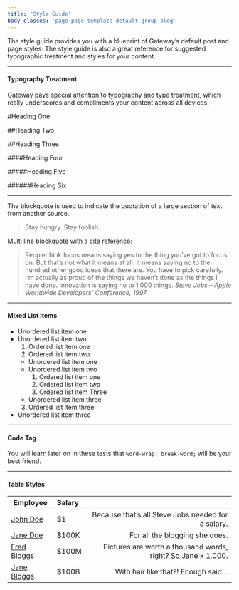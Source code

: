 ```yaml
---
title: 'Style Guide'
body_classes: 'page page-template-default group-blog'
---
```


The style guide provides you with a blueprint of Gateway’s default post and page styles. The style guide is also a great reference for suggested typographic treatment and styles for your content.

___

#### Typography Treatment

Gateway pays special attention to typography and type treatment, which really underscores and compliments your content across all devices.

#Heading One

##Heading Two

##Heading Three

####Heading Four

#####Heading Five

######Heading Six

___

The blockquote is used to indicate the quotation of a large section of text from another source.

>Stay hungry. Stay foolish.

Multi line blockquote with a cite reference:

> People think focus means saying yes to the thing you’ve got to focus on. But that’s not what it means at all. It means saying no to the hundred other good ideas that there are. You have to pick carefully. I’m actually as proud of the things we haven’t done as the things I have done. Innovation is saying no to 1,000 things.
<cite>Steve Jobs – Apple Worldwide Developers’ Conference, 1997</cite>

___

#### Mixed List Items

* Unordered list item one
* Unordered list item two
  1. Ordered list item one
  2. Ordered list item two
    * Unordered list item one
    * Unordered list item two
      1. Ordered list item one
      2. Ordered list item two
      3. Ordered list item Three
    * Unordered list item three
  3. Ordered list item three
* Unordered list item three

___

#### Code Tag

You will learn later on in these tests that ```word-wrap: break-word;``` will be your best friend.

___

#### Table Styles


| Employee | Salary |                   |
| ------------- |:-------------| -----:|
| [John Doe](http://www.getgrav.org)     | $1 | Because that’s all Steve Jobs needed for a salary. |
| [Jane Doe](http://www.getgrav.org)      | $100K      |   For all the blogging she does. |
| [Fred Bloggs](http://www.getgrav.org) | $100M	      |    Pictures are worth a thousand words, right? So Jane x 1,000. |
| [Jane Bloggs](http://www.getgrav.org) | $100B      |    With hair like that?! Enough said… |
